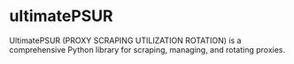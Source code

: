 # ultimatePSUR
UltimatePSUR (PROXY SCRAPING UTILIZATION ROTATION) is a comprehensive Python library for scraping, managing, and rotating proxies. 
